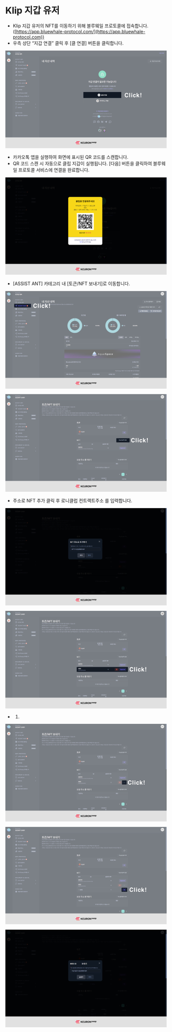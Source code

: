 # Klip 지갑 유저



* Klip 지갑 유저의 NFT를 이동하기 위해 블루웨일 프로토콜에 접속합니다. ([https://app.bluewhale-protocol.com/](https://app.bluewhale-protocol.com))
* 우측 상단 “지갑 연결” 클릭 후 \[클 연결] 버튼을 클릭합니다.

![](../../.gitbook/assets/1.jpg)

* 카카오톡 앱을 실행하여 화면에 표시된 QR 코드를 스캔합니다.
* QR 코드 스캔 시 자동으로 클립 지갑이 실행됩니다. \[다음] 버튼을 클릭하여 블루웨일 프로토콜 서비스에 연결을 완료합니다.

![](../../.gitbook/assets/2.jpg)

* \[ASSIST ANT] 카테고리 내 \[토큰/NFT 보내기]로 이동합니다.

![](../../.gitbook/assets/3.jpg)

![](<../../.gitbook/assets/4 (1).jpg>)

* 주소로 NFT 추가 클릭 후 로니클럽 컨트랙트주소 를 입력합니다.

![](<../../.gitbook/assets/5 (1).jpg>)

![](../../.gitbook/assets/6.jpg)

*
  1.

![](../../.gitbook/assets/7.jpg)

![](../../.gitbook/assets/8.jpg)

![](<../../.gitbook/assets/9 (1).jpg>)
